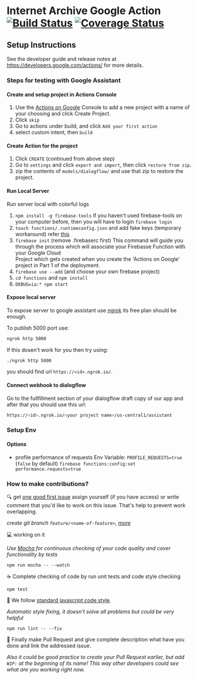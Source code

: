 # Internet Archive Google Action [![Build Status](https://travis-ci.org/internetarchive/internet-archive-voice-apps.svg?branch=master)](https://travis-ci.org/internetarchive/internet-archive-voice-apps) [![Coverage Status](https://coveralls.io/repos/github/internetarchive/internet-archive-google-action/badge.svg?branch=master)](https://coveralls.io/github/internetarchive/internet-archive-google-action?branch=master)

## Setup Instructions
See the developer guide and release notes at https://developers.google.com/actions/ for more details.

### Steps for testing with Google Assistant
#### Create and setup project in Actions Console
1. Use the [Actions on Google](https://console.actions.google.com/) Console to add a new project with a name of your choosing and click Create Project.
2. Click `skip` 
3. Go to actions under build, and click `Add your first action`
4. select custom intent, then `build`
#### Create Action for the project
1. Click `CREATE` (continued from above step)
2. Go to `settings` and click `export and import`, then click `restore from zip`.
3. zip the contents of `models/dialogflow/` and use that zip to restore the project. 
#### Run Local Server
Run server local with colorful logs
1. `npm install -g firebase-tools`
    If you haven't used firebase-tools on your computer before, then you will have to login
   `firebase login`
2. `touch functions/.runtimeconfig.json` and add fake keys (temporary workaround) refer [this](https://github.com/internetarchive/internet-archive-voice-apps/issues/434#issuecomment-453114249)
3. `firebase init` (remove .firebaserc first)
    This command will guide you through the process which will associate your Firebasse Function with your Google Cloud       
    Project which gets created when you create the 'Actions on Google' project in Part 1 of the deployment.
4. `firebase use --add` (and choose your own firebase project)
5. `cd functions` and `npm install`
6. `DEBUG=ia:* npm start`
#### Expose local server
To expose server to google assistant use [ngrok](https://ngrok.com/)
its free plan should be enough.

To publish 5000 port use:

```bash
ngrok http 5000
```
If this dosen't work for you then try using:

```bash
./ngrok http 5000
```

you should find url `https://<id>.ngrok.io/`.

#### Connect webhook to dialogflow
Go to the fullfillment section of your dialogflow draft copy of our app and after that you should use this url:

```bash
https://<id>.ngrok.io/<your project name>/us-central1/assistant
```

### Setup Env

#### Options

 - profile performance of requests
   Env Variable: `PROFILE_REQUESTS=true` (`false` by default)
   `firebase functions:config:set performance.requests=true`

### How to make contributions?

:mag: get [one good first issue](https://github.com/internetarchive/internet-archive-google-action/issues?q=is%3Aissue+is%3Aopen+label%3A%22good+first+issue%22)
assign yourself (if you have access) or write comment that you'd like to work on this issue.
That's help to prevent work overlapping.

_create git branch `feature/<name-of-feature>`, [more](http://nvie.com/posts/a-successful-git-branching-model/)_

:computer: working on it

_Use [Mocha](https://mochajs.org/) for continuous checking of
your code quality and cover functionality by tests_

```
npm run mocha -- --watch
```

:coffee: Complete checking of code by run unit tests and code style checking

```
npm test
```

:star2: We follow [standard javascript code style](https://standardjs.com/).

_Automatic style fixing, it doesn't solve all problems but could be very helpful_

```
npm run lint -- --fix
```

:tada: Finally make Pull Request and give complete description what have you done
and link the addressed issue.

_Also it could be good practice to create your Pull Request earlier,
but add `WIP:` at the beginning of its name! This way other developers
could see what are you working right now._
